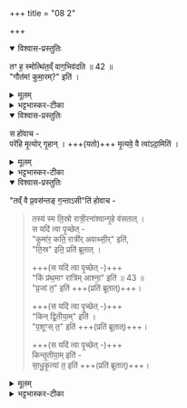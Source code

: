 +++
title = "08 2"

+++
<details open><summary>विश्वास-प्रस्तुतिः</summary>

तꣳ ह॒ स्मोत्थि॑त॒व्ँ वाग॒भिव॑दति ॥ 42 ॥  
"गौत॑म! कुमा॒रम्?" इति॑ । 
</details>

<details><summary>मूलम्</summary>

तꣳ ह॒ स्मोत्थि॑त॒व्ँ वाग॒भिव॑दति ॥ 42 ॥  
"गौत॑म! कुमा॒रम्?" इति॑ ।
</details>

<details><summary>भट्टभास्कर-टीका</summary>

अथ पितृवचनानन्तरं मृत्युसकाशं गन्तुम् **उत्थितं** सहसोच्चलितं पुत्रम् अभिलक्ष्याकाशे काचिद् **वाग् अभिवदति स्म** उत्तस्थौ ।  
कीदृशी? आह -  
हे गौतम! किं **कुमारम्** इति किमेवं बालं मृत्यवे ददासि?  
किमिदं गौतमगोत्रस्य तव युज्यते? इति दर्शयितुं गौतमग्रहणम् । 
</details>

<details open><summary>विश्वास-प्रस्तुतिः</summary>

स हो॑वाच -  
परे॑हि मृ॒त्योर् गृ॒हान् ।
+++(यतो)+++ मृ॒त्यवे॒ वै त्वा॑ऽदा॒मिति॑ । 
</details>

<details><summary>मूलम्</summary>

स हो॑वाच -  परे॑हि मृ॒त्योर् गृ॒हान् । मृ॒त्यवे॒ वै त्वा॑ऽदा॒मिति॑ । 
</details>

<details><summary>भट्टभास्कर-टीका</summary>

अथ पितोवाच - परेहि मृत्योर् गृहान्  
यथाऽहं पापो न स्यां,  
**मृत्यवे** खलु **त्वाम् अदां** दत्तवान् अहं  
नेदानीं दत्तं निवर्तयितुम् उत्सहे  
न तद् अन्यथा भाति,  
तस्मात् पुत्र परेहि मृत्योर् गहान् यास्यसीति ।
</details>

<details open><summary>विश्वास-प्रस्तुतिः</summary>

"तव्ँ वै प्र॒वस॑न्तङ् ग॒न्ताऽसी"ति॑ होवाच -  

> तस्य॑ स्म ति॒स्रो रात्री॒रना॑श्वान्गृ॒हे व॑सतात् ।  
स यदि॑ त्वा पृ॒च्छेत् -  
"कुमा॑र॒ कति॒ रात्री॑र् अवाथ्सी॒र्" इति॑,  
"ति॒स्र" इति॒ प्रति॑ ब्रूतात् ।  
> 
> +++(स यदि॑ त्वा पृ॒च्छेत् -)+++  
> "किं प्र॑थ॒माꣳ रात्रि॑म् आश्ना॒" इति॑ ॥ 43 ॥  
"प्र॒जां त॒" इति॑ +++(प्रति॑ ब्रूतात्)+++।  
>
> +++(स यदि॑ त्वा पृ॒च्छेत् -)+++  
"किन् द्वि॒तीया॒म्" इति॑ ।  
> "प॒शूꣳस् त॒" इति॑ +++(प्रति॑ ब्रूतात्)+++।  
>
> +++(स यदि॑ त्वा पृ॒च्छेत् -)+++  
> किन्तृ॒तीया॒म् इति॑ -  
> सा॒धु॒कृ॒त्यां त॒ इति॑ +++(प्रति॑ ब्रूतात्)+++।
</details>

<details><summary>मूलम्</summary>

तव्ँ वै प्र॒वस॑न्तङ्ग॒न्ताऽसीति॑ होवाच ।  
तस्य॑ स्म ति॒स्रो रात्री॒रना॑श्वान्गृ॒हे व॑सतात् ।  
स यदि॑ त्वा पृ॒च्छेत् ।  
कुमा॑र॒ कति॒ रात्री॑रवाथ्सी॒रिति॑ ।  
ति॒स्र इति॒ प्रति॑ ब्रूतात् ।

किं प्र॑थ॒माꣳ रात्रि॑माश्ना॒ इति॑ ॥ 43 ॥  
प्र॒जान्त॒ इति॑ । किन्द्वि॒तीया॒मिति॑ । प॒शूꣳस्त॒ इति॑ । किन्तृ॒तीया॒मिति॑ । सा॒धु॒कृ॒त्यान्त॒ इति॑ ।
</details>

<details><summary>भट्टभास्कर-टीका</summary>

अथ पिता पुत्रमुवाच - तं मृत्युं प्रवसन्तं गृहे असंनिहितं गन्तासि, असन्निहिते तस्मिन् मृत्यौ तस्य गृहा गन्तव्यास्त्वयेति यावत् । इत्थं च कर्तव्यमित्याह - तस्य गृहे तिस्रो रात्रीरनाश्वान् अनश्नन्नेव वसतात् वस । अथ स आगतो यदि त्वां पृच्छेत् हे कुमार! कति रात्रीर्मम गृहे अवात्सीः उषितवानसि इति, तिस्रो रात्रीरिति प्रतिब्रूतात् प्रतिब्रूहि । अथ स यदि पुनः पृच्छेत् प्रथमां रात्रिं किमाश्नाः अशितवानसि इति, तदैवं प्रतिब्रूयाः प्रजां आश्नामिति । 

अथ पुनरपि यदि पृच्छेत् द्वितीयां रात्रिं किमाश्ना इति, तदाऽपीत्थं ब्रूयाः पशूंस्ते आश्नामिति । 

यदि भूयोपि पृच्छेत् तृतीयां रात्रिं किमाश्ना इति, तदा चेत्थं प्रतिब्रूहि साधुकृत्यां सुकृतं त्वदीयमाश्नामिति । 
</details>
